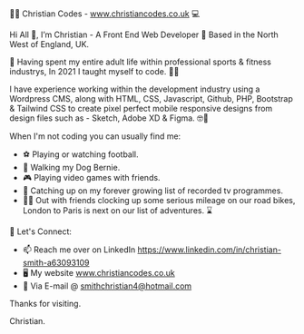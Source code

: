 :man_technologist: Christian Codes - www.christiancodes.co.uk :computer:	

Hi All 👋, I’m Christian - A Front End Web Developer :round_pushpin: Based in the North West of England, UK.

:memo: 
Having spent my entire adult life within professional sports & fitness industrys, In 2021 I taught myself to code. :man_technologist: 

I have experience working within the development industry using a Wordpress CMS, along with HTML, CSS, Javascript, Github, PHP, Bootstrap & Tailwind CSS to create pixel perfect mobile responsive designs from design files such as - Sketch, Adobe XD & Figma. :nerd_face::iphone:

When I'm not coding you can usually find me:

- :soccer: Playing or watching football.
- :dog:	Walking my Dog Bernie.
- :video_game:	Playing video games with friends.
- :movie_camera: Catching up on my forever growing list of recorded tv programmes.
- :biking_man:	Out with friends clocking up some serious mileage on our road bikes, London to Paris is next on our list of adventures. :hourglass:	

:link: Let's Connect:

- 📫 Reach me over on LinkedIn https://www.linkedin.com/in/christian-smith-a63093109 
- :desktop_computer:	My website www.christiancodes.co.uk
- :e-mail: Via E-mail @ smithchristian4@hotmail.com

Thanks for visiting. 

Christian.


<!---
Aines25/Aines25 is a ✨ special ✨ repository because its `README.md` (this file) appears on your GitHub profile.
You can click the Preview link to take a look at your changes.
--->

